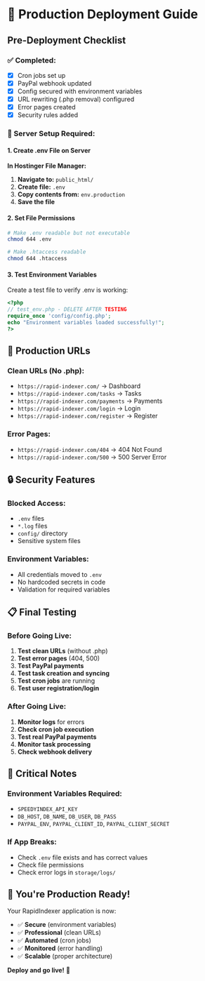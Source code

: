 # 🚀 Production Deployment Guide

## **Pre-Deployment Checklist**

### **✅ Completed:**
- [x] Cron jobs set up
- [x] PayPal webhook updated
- [x] Config secured with environment variables
- [x] URL rewriting (.php removal) configured
- [x] Error pages created
- [x] Security rules added

### **🔧 Server Setup Required:**

#### **1. Create .env File on Server**
**In Hostinger File Manager:**
1. **Navigate to:** `public_html/`
2. **Create file:** `.env`
3. **Copy contents from:** `env.production`
4. **Save the file**

#### **2. Set File Permissions**
```bash
# Make .env readable but not executable
chmod 644 .env

# Make .htaccess readable
chmod 644 .htaccess
```

#### **3. Test Environment Variables**
Create a test file to verify .env is working:
```php
<?php
// test_env.php - DELETE AFTER TESTING
require_once 'config/config.php';
echo "Environment variables loaded successfully!";
?>
```

## **🎯 Production URLs**

### **Clean URLs (No .php):**
- `https://rapid-indexer.com/` → Dashboard
- `https://rapid-indexer.com/tasks` → Tasks
- `https://rapid-indexer.com/payments` → Payments
- `https://rapid-indexer.com/login` → Login
- `https://rapid-indexer.com/register` → Register

### **Error Pages:**
- `https://rapid-indexer.com/404` → 404 Not Found
- `https://rapid-indexer.com/500` → 500 Server Error

## **🔒 Security Features**

### **Blocked Access:**
- `.env` files
- `*.log` files
- `config/` directory
- Sensitive system files

### **Environment Variables:**
- All credentials moved to `.env`
- No hardcoded secrets in code
- Validation for required variables

## **📋 Final Testing**

### **Before Going Live:**
1. **Test clean URLs** (without .php)
2. **Test error pages** (404, 500)
3. **Test PayPal payments**
4. **Test task creation and syncing**
5. **Test cron jobs** are running
6. **Test user registration/login**

### **After Going Live:**
1. **Monitor logs** for errors
2. **Check cron job execution**
3. **Test real PayPal payments**
4. **Monitor task processing**
5. **Check webhook delivery**

## **🚨 Critical Notes**

### **Environment Variables Required:**
- `SPEEDYINDEX_API_KEY`
- `DB_HOST`, `DB_NAME`, `DB_USER`, `DB_PASS`
- `PAYPAL_ENV`, `PAYPAL_CLIENT_ID`, `PAYPAL_CLIENT_SECRET`

### **If App Breaks:**
- Check `.env` file exists and has correct values
- Check file permissions
- Check error logs in `storage/logs/`

## **🎉 You're Production Ready!**

Your RapidIndexer application is now:
- ✅ **Secure** (environment variables)
- ✅ **Professional** (clean URLs)
- ✅ **Automated** (cron jobs)
- ✅ **Monitored** (error handling)
- ✅ **Scalable** (proper architecture)

**Deploy and go live!** 🚀
